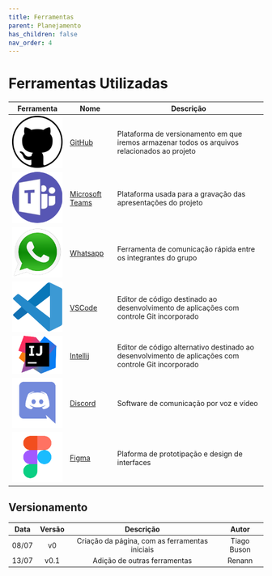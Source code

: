 ```yaml
---
title: Ferramentas
parent: Planejamento
has_children: false
nav_order: 4
---
```


# Ferramentas Utilizadas

| Ferramenta                                           | Nome                                                                                  | Descrição                                                                                            |
|------------------------------------------------------|---------------------------------------------------------------------------------------|------------------------------------------------------------------------------------------------------|
| ![GitHub_logo](../assets/logos/GitHub.png)           | [GitHub](https://github.com)                                                          | Plataforma de versionamento em que iremos armazenar todos os arquivos relacionados ao projeto        |
| ![Teams_logo](../assets/logos/Teams.png)             | [Microsoft Teams](https://www.microsoft.com/pt-br/microsoft-365/microsoft-teams/free) | Plataforma usada para a gravação das apresentações do projeto                                        |
| ![Whatsapp_logo](../assets/logos/logoWhats.png)       | [Whatsapp](https://www.whatsapp.com)                                                  | Ferramenta de comunicação rápida entre os integrantes do grupo                                       |
| ![VSCode_logo](../assets/logos/logoVsCode.png) | [VSCode](https://code.visualstudio.com/)                                              | Editor de código destinado ao desenvolvimento de aplicações com controle Git incorporado             |
| ![Intellij_logo](../assets/logos/logoIntelliJ.png)       | [Intellij](https://www.jetbrains.com/idea/)    | Editor de código alternativo destinado ao desenvolvimento de aplicações com controle Git incorporado |
| ![Discord_logo](../assets/logos/logoDiscord.png)       | [Discord](https://discord.com)   | Software de comunicação por voz e vídeo |
| ![Figma_logo](../assets/logos/logoFigma.png)       | [Figma](https://www.figma.com)    | Plaforma de prototipação e design de interfaces |

## Versionamento

| Data  | Versão |                   Descrição                    |    Autor    |
|:-----:|:------:|:----------------------------------------------:|:-----------:|
| 08/07 |   v0   | Criação da página, com as ferramentas iniciais | Tiago Buson |
| 13/07 |   v0.1   | Adição de outras ferramentas | Renann |
